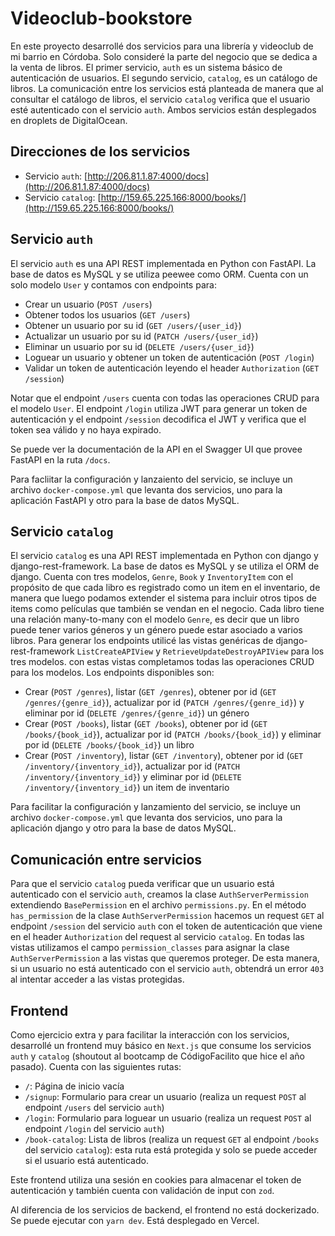 # Videoclub-bookstore

En este proyecto desarrollé dos servicios para una librería y videoclub de mi barrio en Córdoba. Solo consideré la parte del negocio que se dedica a la venta de libros. El primer servicio, `auth` es un sistema básico de autenticación de usuarios. El segundo servicio, `catalog`, es un catálogo de libros. La comunicación entre los servicios está planteada de manera que al consultar el catálogo de libros, el servicio `catalog` verifica que el usuario esté autenticado con el servicio `auth`. Ambos servicios están desplegados en droplets de DigitalOcean.

## Direcciones de los servicios

- Servicio `auth`: [http://206.81.1.87:4000/docs](http://206.81.1.87:4000/docs)
- Servicio `catalog`: [http://159.65.225.166:8000/books/](http://159.65.225.166:8000/books/)
  

## Servicio `auth`

El servicio `auth` es una API REST implementada en Python con FastAPI. La base de datos es MySQL y se utiliza peewee como ORM. Cuenta con un solo modelo `User` y contamos con endpoints para:

- Crear un usuario (`POST /users`)
- Obtener todos los usuarios (`GET /users`)
- Obtener un usuario por su id (`GET /users/{user_id}`)
- Actualizar un usuario por su id (`PATCH /users/{user_id}`)
- Eliminar un usuario por su id (`DELETE /users/{user_id}`)
- Loguear un usuario y obtener un token de autenticación (`POST /login`)
- Validar un token de autenticación leyendo el header `Authorization` (`GET /session`)

Notar que el endpoint `/users` cuenta con todas las operaciones CRUD para el modelo `User`. El endpoint `/login` utiliza JWT para generar un token de autenticación y el endpoint `/session` decodifica el JWT y verifica que el token sea válido y no haya expirado.

Se puede ver la documentación de la API en el Swagger UI que provee FastAPI en la ruta `/docs`.

Para facliitar la configuración y lanzaiento del servicio, se incluye un archivo `docker-compose.yml` que levanta dos servicios, uno para la aplicación FastAPI y otro para la base de datos MySQL.

## Servicio `catalog`

El servicio `catalog` es una API REST implementada en Python con django y django-rest-framework. La base de datos es MySQL y se utiliza el ORM de django. Cuenta con tres modelos, `Genre`, `Book` y `InventoryItem` con el propósito de que cada libro es registrado como un item en el inventario, de manera que luego podamos extender el sistema para incluir otros tipos de items como películas que también se vendan en el negocio. Cada libro tiene una relación many-to-many con el modelo `Genre`, es decir que un libro puede tener varios géneros y un género puede estar asociado a varios libros. Para generar los endpoints utilicé las vistas genéricas de django-rest-framework `ListCreateAPIView` y `RetrieveUpdateDestroyAPIView` para los tres modelos. con estas vistas completamos todas las operaciones CRUD para los modelos. Los endpoints disponibles son:

- Crear (`POST /genres`), listar (`GET /genres`), obtener por id (`GET /genres/{genre_id}`), actualizar por id (`PATCH /genres/{genre_id}`) y eliminar por id (`DELETE /genres/{genre_id}`) un género
- Crear (`POST /books`), listar (`GET /books`), obtener por id (`GET /books/{book_id}`), actualizar por id (`PATCH /books/{book_id}`) y eliminar por id (`DELETE /books/{book_id}`) un libro
- Crear (`POST /inventory`), listar (`GET /inventory`), obtener por id (`GET /inventory/{inventory_id}`), actualizar por id (`PATCH /inventory/{inventory_id}`) y eliminar por id (`DELETE /inventory/{inventory_id}`) un item de inventario

Para facilitar la configuración y lanzamiento del servicio, se incluye un archivo `docker-compose.yml` que levanta dos servicios, uno para la aplicación django y otro para la base de datos MySQL.

## Comunicación entre servicios

Para que el servicio `catalog` pueda verificar que un usuario está autenticado con el servicio `auth`, creamos la clase `AuthServerPermission` extendiendo `BasePermission` en el archivo `permissions.py`. En el método `has_permission` de la clase `AuthServerPermission` hacemos un request `GET` al endpoint `/session` del servicio `auth` con el token de autenticación que viene en el header `Authorization` del request al servicio `catalog`. En todas las vistas utilizamos el campo `permission_classes` para asignar la clase `AuthServerPermission` a las vistas que queremos proteger. De esta manera, si un usuario no está autenticado con el servicio `auth`, obtendrá un error `403` al intentar acceder a las vistas protegidas.

## Frontend

Como ejercicio extra y para facilitar la interacción con los servicios, desarrollé un frontend muy básico en `Next.js` que consume los servicios `auth` y `catalog` (shoutout al bootcamp de CódigoFacilito que hice el año pasado). Cuenta con las siguientes rutas:

- `/`: Página de inicio vacía
- `/signup`: Formulario para crear un usuario (realiza un request `POST` al endpoint `/users` del servicio `auth`)
- `/login`: Formulario para loguear un usuario (realiza un request `POST` al endpoint `/login` del servicio `auth`)
- `/book-catalog`: Lista de libros (realiza un request `GET` al endpoint `/books` del servicio `catalog`): esta ruta está protegida y solo se puede acceder si el usuario está autenticado.

Este frontend utiliza una sesión en cookies para almacenar el token de autenticación y también cuenta con validación de input con `zod`.

Al diferencia de los servicios de backend, el frontend no está dockerizado. Se puede ejecutar con `yarn dev`. Está desplegado en Vercel.
